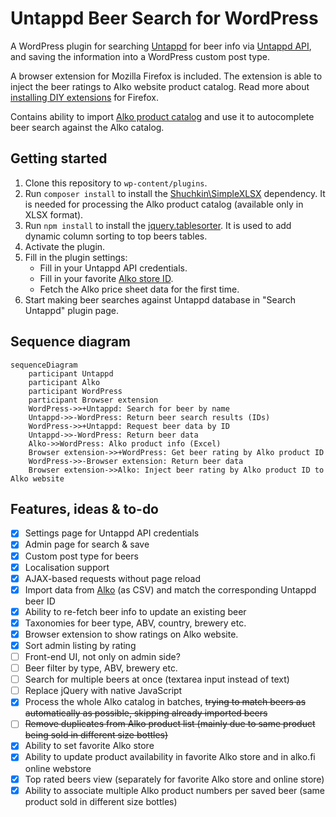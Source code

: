 # Untappd Beer Search for WordPress

A WordPress plugin for searching [Untappd](https://untappd.com) for beer info via [Untappd API](https://untappd.com/api/), and saving the information into a WordPress custom post type.

A browser extension for Mozilla Firefox is included. The extension is able to inject the beer ratings to Alko website product catalog. Read more about [installing DIY extensions](https://developer.mozilla.org/en-US/docs/Mozilla/Add-ons/WebExtensions/Your_first_WebExtension#installing) for Firefox.

Contains ability to import [Alko product catalog](https://www.alko.fi/valikoimat-ja-hinnasto/hinnasto) and use it to autocomplete beer search against the Alko catalog.

## Getting started

1. Clone this repository to `wp-content/plugins`.
1. Run `composer install` to install the [Shuchkin\SimpleXLSX](https://github.com/shuchkin/simplexlsx) dependency. It is needed for processing the Alko product catalog (available only in XLSX format).
1. Run `npm install` to install the [jquery.tablesorter](https://mottie.github.io/tablesorter/docs/). It is used to add dynamic column sorting to top beers tables.
1. Activate the plugin.
1. Fill in the plugin settings:
    * Fill in your Untappd API credentials.
    * Fill in your favorite [Alko store ID](https://www.alko.fi/myymalat-palvelut).
    * Fetch the Alko price sheet data for the first time.
1. Start making beer searches against Untappd database in "Search Untappd" plugin page.

## Sequence diagram
```mermaid
sequenceDiagram
    participant Untappd
    participant Alko
    participant WordPress
    participant Browser extension
    WordPress->>+Untappd: Search for beer by name
    Untappd->>-WordPress: Return beer search results (IDs)
    WordPress->>+Untappd: Request beer data by ID
    Untappd->>-WordPress: Return beer data
    Alko->>WordPress: Alko product info (Excel)
    Browser extension->>+WordPress: Get beer rating by Alko product ID
    WordPress->>-Browser extension: Return beer data
    Browser extension->>Alko: Inject beer rating by Alko product ID to Alko website
```

## Features, ideas & to-do

- [x] Settings page for Untappd API credentials
- [x] Admin page for search & save
- [x] Custom post type for beers
- [x] Localisation support
- [x] AJAX-based requests without page reload
- [x] Import data from [Alko](https://www.alko.fi/valikoimat-ja-hinnasto/hinnasto) (as CSV) and match the corresponding Untappd beer ID
- [x] Ability to re-fetch beer info to update an existing beer 
- [x] Taxonomies for beer type, ABV, country, brewery etc.
- [x] Browser extension to show ratings on Alko website.
- [x] Sort admin listing by rating
- [ ] Front-end UI, not only on admin side?
- [ ] Beer filter by type, ABV, brewery etc.
- [ ] Search for multiple beers at once (textarea input instead of text)
- [ ] Replace jQuery with native JavaScript
- [x] Process the whole Alko catalog in batches, ~~trying to match beers as automatically as possible, skipping already imported beers~~
- [ ] ~~Remove duplicates from Alko product list (mainly due to same product being sold in different size bottles)~~
- [x] Ability to set favorite Alko store
- [x] Ability to update product availability in favorite Alko store and in alko.fi online webstore
- [x] Top rated beers view (separately for favorite Alko store and online store)
- [x] Ability to associate multiple Alko product numbers per saved beer (same product sold in different size bottles)
